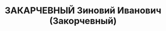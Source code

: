 ---
title: ЗАКАРЧЕВНЫЙ Зиновий Иванович (Закорчевный)
description: "1900 р. н., с. Бурківці Краснопільської вол. Житомирського пов. Волинської\
  \ губ. Українець, чл. КП(б)У, освіта почат-кова, голова сільради. Проживав у с.\
  \ Троща Януш-пільського р-ну Житомирської обл. \n  Заарештований 24 жовтня 1937\
  \ р. Обвинувачувався в причетності до к.-р. троцькістсько-терористичної організації.\
  \ ВК ВС СРСР 25 грудня 1937 р. засуджений до тюремного ув'язнення на 10 років з\
  \ пораженням у правах на 5 років і конфіскацією майна. Помер 17 жовтня 1944 р.,\
  \ відбуваючи покарання. \n  Реабілітований у 1961 р."
---